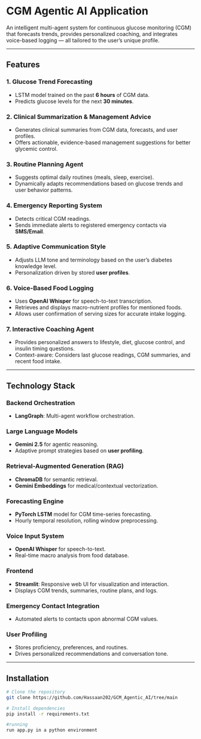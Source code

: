 # CGM Agentic AI Application

An intelligent multi-agent system for continuous glucose monitoring (CGM) that forecasts trends, provides personalized coaching, and integrates voice-based logging — all tailored to the user’s unique profile.

---

## Features

### **1. Glucose Trend Forecasting**
- LSTM model trained on the past **6 hours** of CGM data.
- Predicts glucose levels for the next **30 minutes**.

### **2. Clinical Summarization & Management Advice**
- Generates clinical summaries from CGM data, forecasts, and user profiles.
- Offers actionable, evidence-based management suggestions for better glycemic control.

### **3. Routine Planning Agent**
- Suggests optimal daily routines (meals, sleep, exercise).
- Dynamically adapts recommendations based on glucose trends and user behavior patterns.

### **4. Emergency Reporting System**
- Detects critical CGM readings.
- Sends immediate alerts to registered emergency contacts via **SMS/Email**.

### **5. Adaptive Communication Style**
- Adjusts LLM tone and terminology based on the user’s diabetes knowledge level.
- Personalization driven by stored **user profiles**.

### **6. Voice-Based Food Logging**
- Uses **OpenAI Whisper** for speech-to-text transcription.
- Retrieves and displays macro-nutrient profiles for mentioned foods.
- Allows user confirmation of serving sizes for accurate intake logging.

### **7. Interactive Coaching Agent**
- Provides personalized answers to lifestyle, diet, glucose control, and insulin timing questions.
- Context-aware: Considers last glucose readings, CGM summaries, and recent food intake.

---

## Technology Stack

### **Backend Orchestration**
- **LangGraph**: Multi-agent workflow orchestration.

### **Large Language Models**
- **Gemini 2.5** for agentic reasoning.
- Adaptive prompt strategies based on **user profiling**.

### **Retrieval-Augmented Generation (RAG)**
- **ChromaDB** for semantic retrieval.
- **Gemini Embeddings** for medical/contextual vectorization.

### **Forecasting Engine**
- **PyTorch LSTM** model for CGM time-series forecasting.
- Hourly temporal resolution, rolling window preprocessing.

### **Voice Input System**
- **OpenAI Whisper** for speech-to-text.
- Real-time macro analysis from food database.

### **Frontend**
- **Streamlit**: Responsive web UI for visualization and interaction.
- Displays CGM trends, summaries, routine plans, and logs.

### **Emergency Contact Integration**
- Automated alerts to contacts upon abnormal CGM values.

### **User Profiling**
- Stores proficiency, preferences, and routines.
- Drives personalized recommendations and conversation tone.

---

## Installation

```bash
# Clone the repository
git clone https://github.com/Hassaan202/GCM_Agentic_AI/tree/main

# Install dependencies
pip install -r requirements.txt

#running
run app.py in a python environment

